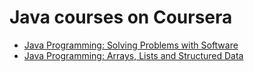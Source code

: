 # Java courses on Coursera

* [Java Programming: Solving Problems with Software](https://github.com/Shaikvaseemnaazleen/Java-Programming/tree/master/Courses/Solving%20Problems%20with%20Software)
* [Java Programming: Arrays, Lists and Structured Data](https://github.com/Shaikvaseemnaazleen/Java-Programming/tree/master/Courses/Arrays%2C%20Lists%20and%20Structured%20Data)
